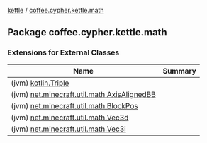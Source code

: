 [kettle](../index.md) / [coffee.cypher.kettle.math](./index.md)

## Package coffee.cypher.kettle.math

### Extensions for External Classes

| Name | Summary |
|---|---|
| (jvm) [kotlin.Triple](kotlin.-triple/index.md) |  |
| (jvm) [net.minecraft.util.math.AxisAlignedBB](net.minecraft.util.math.-axis-aligned-b-b/index.md) |  |
| (jvm) [net.minecraft.util.math.BlockPos](net.minecraft.util.math.-block-pos/index.md) |  |
| (jvm) [net.minecraft.util.math.Vec3d](net.minecraft.util.math.-vec3d/index.md) |  |
| (jvm) [net.minecraft.util.math.Vec3i](net.minecraft.util.math.-vec3i/index.md) |  |
